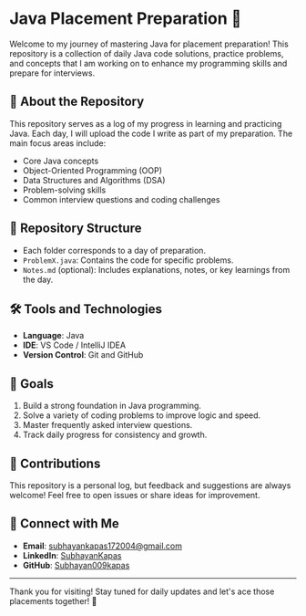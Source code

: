 # Java Placement Preparation 🚀

Welcome to my journey of mastering Java for placement preparation! This repository is a collection of daily Java code solutions, practice problems, and concepts that I am working on to enhance my programming skills and prepare for interviews.

## 📜 About the Repository

This repository serves as a log of my progress in learning and practicing Java. Each day, I will upload the code I write as part of my preparation. The main focus areas include:

- Core Java concepts
- Object-Oriented Programming (OOP)
- Data Structures and Algorithms (DSA)
- Problem-solving skills
- Common interview questions and coding challenges

## 📁 Repository Structure

- Each folder corresponds to a day of preparation.
- `ProblemX.java`: Contains the code for specific problems.
- `Notes.md` (optional): Includes explanations, notes, or key learnings from the day.

## 🛠️ Tools and Technologies

- **Language**: Java
- **IDE**: VS Code / IntelliJ IDEA
- **Version Control**: Git and GitHub

## 🎯 Goals

1. Build a strong foundation in Java programming.
2. Solve a variety of coding problems to improve logic and speed.
3. Master frequently asked interview questions.
4. Track daily progress for consistency and growth.

## 🤝 Contributions

This repository is a personal log, but feedback and suggestions are always welcome! Feel free to open issues or share ideas for improvement.

## 🌟 Connect with Me

- **Email**: [subhayankapas172004@gmail.com](mailto:subhayankapas172004@gmail.com)
- **LinkedIn**: [SubhayanKapas](https://linkedin.com/in/subhayankapas)
- **GitHub**: [Subhayan009kapas](https://github.com/Subhayan009kapas)

---

Thank you for visiting! Stay tuned for daily updates and let's ace those placements together! 💪

